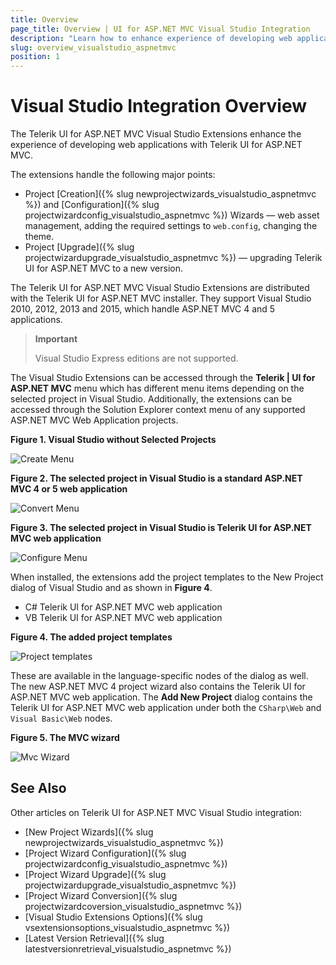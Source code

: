 ```yaml
---
title: Overview
page_title: Overview | UI for ASP.NET MVC Visual Studio Integration
description: "Learn how to enhance experience of developing web applications with Telerik UI for ASP.NET MVC."
slug: overview_visualstudio_aspnetmvc
position: 1
---
```


# Visual Studio Integration Overview

The Telerik UI for ASP.NET MVC Visual Studio Extensions enhance the experience of developing web applications with Telerik UI for ASP.NET MVC.

The extensions handle the following major points:

* Project [Creation]({% slug newprojectwizards_visualstudio_aspnetmvc %}) and [Configuration]({% slug projectwizardconfig_visualstudio_aspnetmvc %}) Wizards &mdash; web asset management, adding the required settings to `web.config`, changing the theme.
* Project [Upgrade]({% slug projectwizardupgrade_visualstudio_aspnetmvc %}) &mdash; upgrading Telerik UI for ASP.NET MVC to a new version.

The Telerik UI for ASP.NET MVC Visual Studio Extensions are distributed with the Telerik UI for ASP.NET MVC installer. They support Visual Studio 2010, 2012, 2013 and 2015, which handle ASP.NET MVC 4 and 5 applications.

> **Important**
>
> Visual Studio Express editions are not supported.

The Visual Studio Extensions can be accessed through the **Telerik | UI for ASP.NET MVC** menu which has different menu items depending on the selected project in Visual Studio. Additionally, the extensions can be accessed through the Solution Explorer context menu of any supported ASP.NET MVC Web Application projects.

**Figure 1. Visual Studio without Selected Projects**

![Create Menu](/aspnet-mvc/vs-integration/images/create_menu.png)

**Figure 2. The selected project in Visual Studio is a standard ASP.NET MVC 4 or 5 web application**

![Convert Menu](/aspnet-mvc/vs-integration/images/convert_menu.png)

**Figure 3. The selected project in Visual Studio is Telerik UI for ASP.NET MVC web application**

![Configure Menu](/aspnet-mvc/vs-integration/images/configure_menu.png)

When installed, the extensions add the project templates to the New Project dialog of Visual Studio and as shown in **Figure 4**.

* C# Telerik UI for ASP.NET MVC web application
* VB Telerik UI for ASP.NET MVC web application

**Figure 4. The added project templates**

![Project templates](/aspnet-mvc/vs-integration/images/project_template.png)

These are available in the language-specific nodes of the dialog as well. The new ASP.NET MVC 4 project wizard also contains the Telerik UI for ASP.NET MVC web application. The **Add New Project** dialog contains the Telerik UI for ASP.NET MVC web application under both the `CSharp\Web` and `Visual Basic\Web` nodes.

**Figure 5. The MVC wizard**

![Mvc Wizard](/aspnet-mvc/vs-integration/images/mvc_wizard.png)

## See Also

Other articles on Telerik UI for ASP.NET MVC Visual Studio integration:

* [New Project Wizards]({% slug newprojectwizards_visualstudio_aspnetmvc %})
* [Project Wizard Configuration]({% slug projectwizardconfig_visualstudio_aspnetmvc %})
* [Project Wizard Upgrade]({% slug projectwizardupgrade_visualstudio_aspnetmvc %})
* [Project Wizard Conversion]({% slug projectwizardcoversion_visualstudio_aspnetmvc %})
* [Visual Studio Extensions Options]({% slug vsextensionsoptions_visualstudio_aspnetmvc %})
* [Latest Version Retrieval]({% slug latestversionretrieval_visualstudio_aspnetmvc %})
